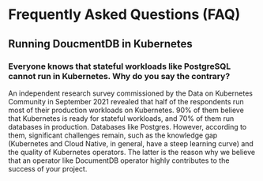 # Frequently Asked Questions (FAQ)

## Running DoucmentDB in Kubernetes

### Everyone knows that stateful workloads like PostgreSQL cannot run in Kubernetes. Why do you say the contrary?

An independent research survey commissioned by the Data on Kubernetes Community in September 2021 revealed that half of the respondents run most of their production workloads on Kubernetes. 90% of them believe that Kubernetes is ready for stateful workloads, and 70% of them run databases in production. Databases like Postgres. However, according to them, significant challenges remain, such as the knowledge gap (Kubernetes and Cloud Native, in general, have a steep learning curve) and the quality of Kubernetes operators. The latter is the reason why we believe that an operator like DocumentDB operator highly contributes to the success of your project.

